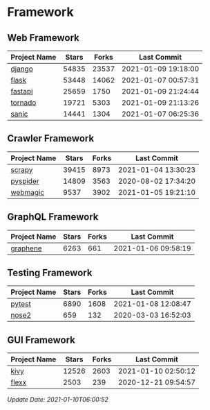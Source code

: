 # Framework

## Web Framework
| Project Name | Stars | Forks | Last Commit |
| ------------ | ----- | ----- | ----------- |
| [django](https://github.com/django/django) | 54835 | 23537 | 2021-01-09 19:18:00 |
| [flask](https://github.com/pallets/flask) | 53448 | 14062 | 2021-01-07 00:57:31 |
| [fastapi](https://github.com/tiangolo/fastapi) | 25659 | 1750 | 2021-01-09 21:24:44 |
| [tornado](https://github.com/tornadoweb/tornado) | 19721 | 5303 | 2021-01-09 21:13:26 |
| [sanic](https://github.com/sanic-org/sanic) | 14441 | 1304 | 2021-01-07 06:25:36 |

## Crawler Framework
| Project Name | Stars | Forks | Last Commit |
| ------------ | ----- | ----- | ----------- |
| [scrapy](https://github.com/scrapy/scrapy) | 39415 | 8973 | 2021-01-04 13:30:23 |
| [pyspider](https://github.com/binux/pyspider) | 14809 | 3563 | 2020-08-02 17:34:20 |
| [webmagic](https://github.com/code4craft/webmagic) | 9537 | 3902 | 2021-01-05 19:21:10 |

## GraphQL Framework
| Project Name | Stars | Forks | Last Commit |
| ------------ | ----- | ----- | ----------- |
| [graphene](https://github.com/graphql-python/graphene) | 6263 | 661 | 2021-01-06 09:58:19 |

## Testing Framework
| Project Name | Stars | Forks | Last Commit |
| ------------ | ----- | ----- | ----------- |
| [pytest](https://github.com/pytest-dev/pytest) | 6890 | 1608 | 2021-01-08 12:08:47 |
| [nose2](https://github.com/nose-devs/nose2) | 659 | 132 | 2020-03-03 16:52:03 |

## GUI Framework
| Project Name | Stars | Forks | Last Commit |
| ------------ | ----- | ----- | ----------- |
| [kivy](https://github.com/kivy/kivy) | 12526 | 2603 | 2021-01-10 02:50:12 |
| [flexx](https://github.com/flexxui/flexx) | 2503 | 239 | 2020-12-21 09:54:57 |

*Update Date: 2021-01-10T06:00:52*